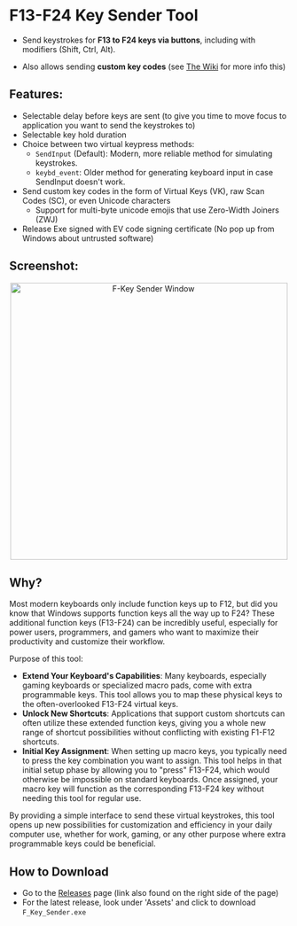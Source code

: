 # F13-F24 Key Sender Tool
* Send keystrokes for **F13 to F24 keys via buttons**, including with modifiers (Shift, Ctrl, Alt).

 * Also allows sending **custom key codes** (see [The Wiki](https://github.com/ThioJoe/F-Key-Sender/wiki) for more info this)

## Features:
- Selectable delay before keys are sent (to give you time to move focus to application you want to send the keystrokes to)
- Selectable key hold duration
- Choice between two virtual keypress methods:
  - `SendInput` (Default): Modern, more reliable method for simulating keystrokes. 
  - `keybd_event`: Older method for generating keyboard input in case SendInput doesn't work.
- Send custom key codes in the form of Virtual Keys (VK), raw Scan Codes (SC), or even Unicode characters
   - Support for multi-byte unicode emojis that use Zero-Width Joiners (ZWJ)
- Release Exe signed with EV code signing certificate (No pop up from Windows about untrusted software)

## Screenshot:
<p align="center">
<img width="500" alt="F-Key Sender Window" src="https://github.com/user-attachments/assets/2a5d0596-1215-4c8d-b0a5-f343a946dce0">
</p>

## Why?

Most modern keyboards only include function keys up to F12, but did you know that Windows supports function keys all the way up to F24? These additional function keys (F13-F24) can be incredibly useful, especially for power users, programmers, and gamers who want to maximize their productivity and customize their workflow.

Purpose of this tool:

- **Extend Your Keyboard's Capabilities**: Many keyboards, especially gaming keyboards or specialized macro pads, come with extra programmable keys. This tool allows you to map these physical keys to the often-overlooked F13-F24 virtual keys.
- **Unlock New Shortcuts**: Applications that support custom shortcuts can often utilize these extended function keys, giving you a whole new range of shortcut possibilities without conflicting with existing F1-F12 shortcuts.
- **Initial Key Assignment**: When setting up macro keys, you typically need to press the key combination you want to assign. This tool helps in that initial setup phase by allowing you to "press" F13-F24, which would otherwise be impossible on standard keyboards. Once assigned, your macro key will function as the corresponding F13-F24 key without needing this tool for regular use.

By providing a simple interface to send these virtual keystrokes, this tool opens up new possibilities for customization and efficiency in your daily computer use, whether for work, gaming, or any other purpose where extra programmable keys could be beneficial.

## How to Download

- Go to the [Releases](https://github.com/ThioJoe/F-Key-Sender/releases) page (link also found on the right side of the page)
- For the latest release, look under 'Assets' and click to download `F_Key_Sender.exe`





